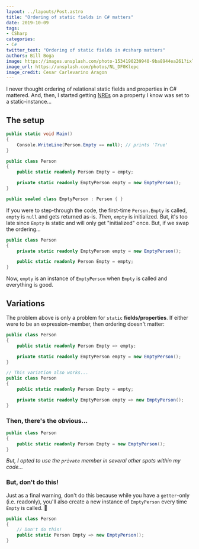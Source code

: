 ```yaml
---
layout: ../layouts/Post.astro
title: "Ordering of static fields in C# matters"
date: 2019-10-09
tags:
- CSharp
categories:
- C#
twitter_text: "Ordering of static fields in #csharp matters"
authors: Bill Boga
image: https://images.unsplash.com/photo-1534190239940-9ba8944ea261?ixlib=rb-1.2.1&ixid=eyJhcHBfaWQiOjEyMDd9&auto=format&fit=crop&w=2089&q=80
image_url: https://unsplash.com/photos/NL_DF0Klepc
image_credit: Cesar Carlevarino Aragon
---
```


I never thought ordering of relational static fields and properties in C# mattered. And, then, I started getting [NREs](https://docs.microsoft.com/en-us/dotnet/api/system.nullreferenceexception?view=netcore-3.0) on a property I know was set to a static-instance...

## The setup

```csharp
public static void Main()
{
    Console.WriteLine(Person.Empty == null); // prints 'True'
}

public class Person
{
    public static readonly Person Empty = empty;

    private static readonly EmptyPerson empty = new EmptyPerson();
}

public sealed class EmptyPerson : Person { }
```

If you were to step-through the code, the first-time `Person.Empty` is called, `empty` is `null` and gets returned as-is. *Then*, `empty` is initialized. But, it's too late since `Empty` is static and will only get "initialized" once. But, if we swap the ordering...

```csharp
public class Person
{
    private static readonly EmptyPerson empty = new EmptyPerson();

    public static readonly Person Empty = empty;
}
```

Now, `empty` is an instance of `EmptyPerson` when `Empty` is called and everything is good.

## Variations

The problem above is only a problem for `static` **fields/properties**. If either were to be an expression-member, then ordering doesn't matter:

```csharp
public class Person
{
    public static readonly Person Empty => empty;

    private static readonly EmptyPerson empty = new EmptyPerson();
}

// This variation also works...
public class Person
{
    public static readonly Person Empty = empty;

    private static readonly EmptyPerson empty => new EmptyPerson();
}
```

### Then, there's the obvious...

```csharp
public class Person
{
    public static readonly Person Empty = new EmptyPerson();
}
```

*But, I opted to use the `private` member in several other spots within my code...*

### But, don't do this!

Just as a final warning, don't do this because while you have a `getter`-only (i.e. readonly), you'll also create a new instance of `EmptyPerson` every time `Empty` is called. 🤯

```csharp
public class Person
{
    // Don't do this!
    public static Person Empty => new EmptyPerson();
}
```
